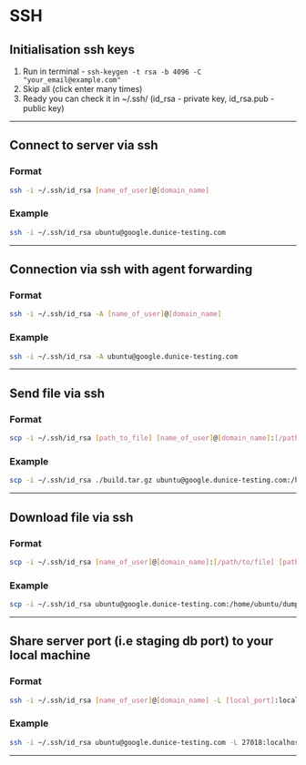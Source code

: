 # SSH

## Initialisation ssh keys
1.  Run in terminal - `ssh-keygen -t rsa -b 4096 -C "your_email@example.com"`
2.  Skip all (click enter many times)
3.  Ready you can check it in ~/.ssh/ (id_rsa - private key, id_rsa.pub - public key)

---

## Connect to server via ssh
### Format
```bash
ssh -i ~/.ssh/id_rsa [name_of_user]@[domain_name]
```
### Example
```bash
ssh -i ~/.ssh/id_rsa ubuntu@google.dunice-testing.com
```

---

## Connection via ssh with agent forwarding
### Format
```bash
ssh -i ~/.ssh/id_rsa -A [name_of_user]@[domain_name]
```
### Example
```bash
ssh -i ~/.ssh/id_rsa -A ubuntu@google.dunice-testing.com
```

---

## Send file via ssh
### Format
```bash
scp -i ~/.ssh/id_rsa [path_to_file] [name_of_user]@[domain_name]:[/path/to/file]
```
### Example
```bash
scp -i ~/.ssh/id_rsa ./build.tar.gz ubuntu@google.dunice-testing.com:/home/ubuntu
```

---

## Download file via ssh
### Format
```bash
scp -i ~/.ssh/id_rsa [name_of_user]@[domain_name]:[/path/to/file] [path_to_save]
```
### Example
```bash
scp -i ~/.ssh/id_rsa ubuntu@google.dunice-testing.com:/home/ubuntu/dump.tar.gz ./
```

---

## Share server port (i.e staging db port) to your local machine
### Format
```bash
ssh -i ~/.ssh/id_rsa [name_of_user]@[domain_name] -L [local_port]:localhost:[server_port]
```
### Example
```bash
ssh -i ~/.ssh/id_rsa ubuntu@google.dunice-testing.com -L 27018:localhost:27017
```
---